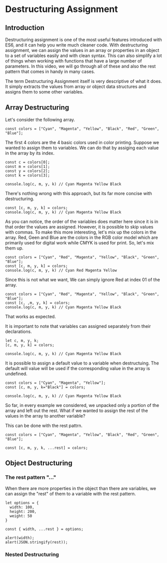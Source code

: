 # Destructuring Assignment

## Introduction

Destructuring assignment is one of the most useful features introduced with ES6, and it can help you write much cleaner code. With destructuring assignment, we can assign the values in an array or properties in an object to a set of variables easily and with clean syntax. This can also simplify a lot of things when working with functions that have a large number of parameters. In this video, we will go through all of these and also the rest pattern that comes in handy in many cases.

The term Destructuring Assignment itself is very descriptive of what it does. It simply extracts the values from array or object data structures and assigns them to some other variables.

## Array Destructuring

Let's consider the following array.

```
const colors = ["Cyan", "Magenta", "Yellow", "Black", "Red", "Green", "Blue"];
```
The first 4 colors are the 4 basic colors used in color printing. Suppose we wanted to assign them to variables. We can do that by assiging each value in the array by its index.

```
const c = colors[0];
const m = colors[1];
const y = colors[2];
const k = colors[3];

console.log(c, m, y, k) // Cyan Magenta Yellow Black
```

There's nothing wrong with this approach, but its far more concise with destructuring.

```
const [c, m, y, k] = colors;
console.log(c, m, y, k) // Cyan Magenta Yellow Black
```

As you can notice, the order of the variables does matter here since it is in that order the values are assigned. However, it is possible to skip values with commas. To make this more interesting, let's mix up the colors in the array. Red, Geen and Blue are the colors in the RGB color model which are primarily used for digital work while CMYK is used for print. So, let's mix them up.

```
const colors = ["Cyan", "Red", "Magenta", "Yellow", "Black", "Green", "Blue"];
const [c, m, y, k] = colors;
console.log(c, m, y, k) // Cyan Red Magenta Yellow
```

Since this is not what we want, We can simply ignore Red at index 01 of the array.

```
const colors = ["Cyan", "Red", "Magenta", "Yellow", "Black", "Green", "Blue"];
const [c, ,m, y, k] = colors;
console.log(c, m, y, k) // Cyan Magenta Yellow Black
```

That works as expected.

It is important to note that variables can assigned separately from their declarations.

```
let c, m, y, k;
[c, m, y, k] = colors;

console.log(c, m, y, k) // Cyan Magenta Yellow Black
```

It is possible to assign a default value to a variable when destructuing. The default will value will be used if the corresponding value in the array is undefined.

```
const colors = ["Cyan", "Magenta", "Yellow"];
const [c, m, y, k="Black"] = colors;

console.log(c, m, y, k) // Cyan Magenta Yellow Black
```

So far, in every example we considered, we unpacked only a portion of the array and left out the rest. What if we wanted to assign the rest of the values in the array to another variable?

This can be done with the rest pattrn.

```
const colors = ["Cyan", "Magenta", "Yellow", "Black", "Red", "Green", "Blue"];

const [c, m, y, k, ...rest] = colors;
```

## Object Destructuring

### The rest pattern "..."

When there are more properties in the object than there are variables, we can assign the "rest" of them to a variable with the rest pattern.

```
let options = {
  width: 100,
  height: 200,
  weight: 50
}

const { width, ...rest } = options;

alert(width);
alert(JSON.stringify(rest));
```

### Nested Destructuring

